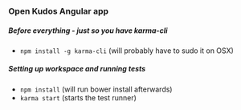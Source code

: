 ### Open Kudos Angular app

##### Before everything - just so you have karma-cli
- ```npm install -g karma-cli``` (will probably have to sudo it on OSX)

##### Setting up workspace and running tests
- ```npm install``` (will run bower install afterwards)
- ```karma start``` (starts the test runner)
